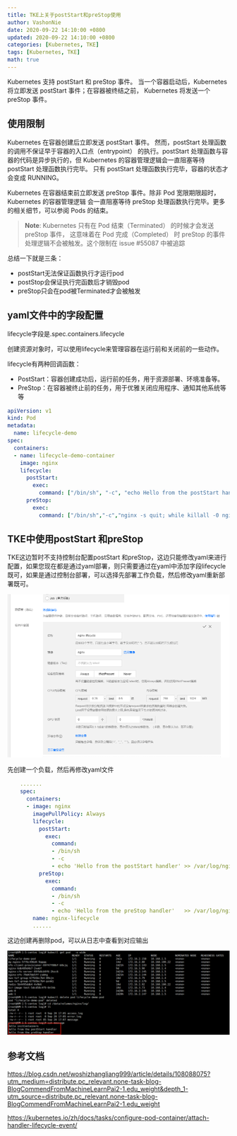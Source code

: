 ```yaml
---
title: TKE上关于postStart和preStop使用
author: VashonNie
date: 2020-09-22 14:10:00 +0800
updated: 2020-09-22 14:10:00 +0800
categories: [Kubernetes, TKE]
tags: [Kubernetes, TKE]
math: true
---
```


Kubernetes 支持 postStart 和 preStop 事件。 当一个容器启动后，Kubernetes 将立即发送 postStart 事件；在容器被终结之前， Kubernetes 将发送一个 preStop 事件。

## 使用限制

Kubernetes 在容器创建后立即发送 postStart 事件。 然而，postStart 处理函数的调用不保证早于容器的入口点（entrypoint） 的执行。postStart 处理函数与容器的代码是异步执行的，但 Kubernetes 的容器管理逻辑会一直阻塞等待 postStart 处理函数执行完毕。 只有 postStart 处理函数执行完毕，容器的状态才会变成 RUNNING。

Kubernetes 在容器结束前立即发送 preStop 事件。除非 Pod 宽限期限超时，Kubernetes 的容器管理逻辑 会一直阻塞等待 preStop 处理函数执行完毕。更多的相关细节，可以参阅 Pods 的结束。

> **Note**: Kubernetes 只有在 Pod 结束（Terminated） 的时候才会发送 preStop 事件， 这意味着在 Pod 完成（Completed） 时 preStop 的事件处理逻辑不会被触发。这个限制在 issue #55087 中被追踪

总结一下就是三条：
* postStart无法保证函数执行才运行pod
* postStop会保证执行完函数后才销毁pod
* preStop只会在pod被Terminated才会被触发

## yaml文件中的字段配置

lifecycle字段是.spec.containers.lifecycle

创建资源对象时，可以使用lifecycle来管理容器在运行前和关闭前的一些动作。

lifecycle有两种回调函数：

* PostStart：容器创建成功后，运行前的任务，用于资源部署、环境准备等。
* PreStop：在容器被终止前的任务，用于优雅关闭应用程序、通知其他系统等等

```yaml
apiVersion: v1
kind: Pod
metadata:
  name: lifecycle-demo
spec:
  containers:
  - name: lifecycle-demo-container
    image: nginx
    lifecycle:
      postStart:
        exec:
          command: ["/bin/sh", "-c", "echo Hello from the postStart handler > /usr/share/message"]
      preStop:
        exec:
          command: ["/bin/sh","-c","nginx -s quit; while killall -0 nginx; do sleep 1; done"]
```
## TKE中使用postStart 和preStop
TKE这边暂时不支持控制台配置postStart 和preStop，这边只能修改yaml来进行配置，如果您现在都是通过yaml部署，则只需要通过在yaml中添加字段lifecycle既可，如果是通过控制台部署，可以选择先部署工作负载，然后修改yaml重新部署既可。

![upload-image](/assets/images/blog/prestartAndstop/c0qxedolei.png)

先创建一个负载，然后再修改yaml文件
```yaml
    .......
    spec:
      containers:
      - image: nginx
        imagePullPolicy: Always
        lifecycle:
          postStart:
            exec:
              command:
              - /bin/sh
              - -c
              - echo 'Hello from the postStart handler' >> /var/log/nginx/message
          preStop:
            exec:
              command:
              - /bin/sh
              - -c
              - echo 'Hello from the preStop handler'   >> /var/log/nginx/message
        name: nginx-lifecycle
        ......
```
这边创建再删除pod，可以从日志中查看到对应输出

![upload-image](/assets/images/blog/prestartAndstop/ko4oxe9tma.png)

## 参考文档

<https://blog.csdn.net/woshizhangliang999/article/details/108088075?utm_medium=distribute.pc_relevant.none-task-blog-BlogCommendFromMachineLearnPai2-1.edu_weight&depth_1-utm_source=distribute.pc_relevant.none-task-blog-BlogCommendFromMachineLearnPai2-1.edu_weight>

<https://kubernetes.io/zh/docs/tasks/configure-pod-container/attach-handler-lifecycle-event/>

